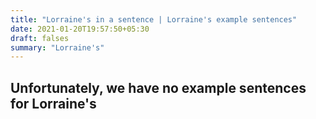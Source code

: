 ```yaml
---
title: "Lorraine's in a sentence | Lorraine's example sentences"
date: 2021-01-20T19:57:50+05:30
draft: falses
summary: "Lorraine's"
---
```

## Unfortunately, we have no example sentences for Lorraine's                 
